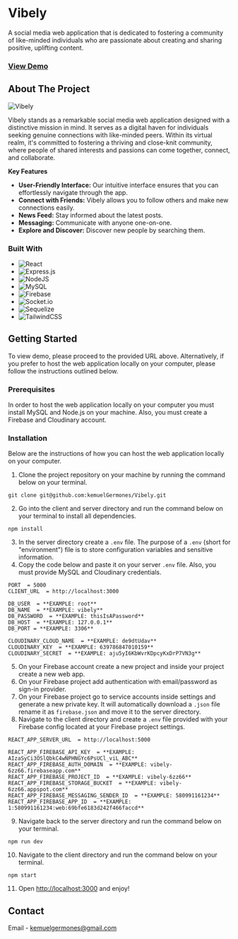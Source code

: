 # Vibely

A social media web application that is dedicated to fostering a community of like-minded individuals who are passionate about creating and sharing positive, uplifting content.

### [View Demo](https://youtu.be/GWgik937W4A)

## About The Project

![Vibely](https://res.cloudinary.com/de9dxfdav/image/upload/v1699328991/Project%20Promotion/Screenshot_from_2023-11-07_11-39-09_1_agjf21.png)

Vibely stands as a remarkable social media web application designed with a distinctive mission in mind. It serves as a digital haven for individuals seeking genuine connections with like-minded peers. Within its virtual realm, it's committed to fostering a thriving and close-knit community, where people of shared interests and passions can come together, connect, and collaborate.

**Key Features**

- **User-Friendly Interface:** Our intuitive interface ensures that you can effortlessly navigate through the app.
- **Connect with Friends:** Vibely allows you to follow others and make new connections easily.
- **News Feed:** Stay informed about the latest posts.
- **Messaging:** Communicate with anyone one-on-one.
- **Explore and Discover:** Discover new people by searching them.

### Built With

- ![React](https://img.shields.io/badge/react-%2320232a.svg?style=for-the-badge&logo=react&logoColor=%2361DAFB)
- ![Express.js](https://img.shields.io/badge/express.js-%23404d59.svg?style=for-the-badge&logo=express&logoColor=%2361DAFB)
- ![NodeJS](https://img.shields.io/badge/node.js-6DA55F?style=for-the-badge&logo=node.js&logoColor=white)
- ![MySQL](https://img.shields.io/badge/mysql-%2300f.svg?style=for-the-badge&logo=mysql&logoColor=white)
- ![Firebase](https://img.shields.io/badge/firebase-%23039BE5.svg?style=for-the-badge&logo=firebase)
- ![Socket.io](https://img.shields.io/badge/Socket.io-black?style=for-the-badge&logo=socket.io&badgeColor=010101)
- ![Sequelize](https://img.shields.io/badge/Sequelize-52B0E7?style=for-the-badge&logo=Sequelize&logoColor=white)
- ![TailwindCSS](https://img.shields.io/badge/tailwindcss-%2338B2AC.svg?style=for-the-badge&logo=tailwind-css&logoColor=white)

## Getting Started

To view demo, please proceed to the provided URL above. Alternatively, if you prefer to host the web application locally on your computer, please follow the instructions outlined below.

### Prerequisites

In order to host the web application locally on your computer you must install MySQL and Node.js on your machine. Also, you must create a Firebase and Cloudinary account.

### Installation

Below are the instructions of how you can host the web application locally on your computer.

1. Clone the project repository on your machine by running the command below on your terminal.

```
git clone git@github.com:kemuelGermones/Vibely.git
```

2.  Go into the client and server directory and run the command below on your terminal to install all dependencies.

```
npm install
```

3.  In the server directory create a `.env` file. The purpose of a `.env` (short for "environment") file is to store configuration variables and sensitive information.
4.  Copy the code below and paste it on your server `.env` file. Also, you must provide MySQL and Cloudinary credentials.

```
PORT  = 5000
CLIENT_URL  = http://localhost:3000

DB_USER  = **EXAMPLE: root**
DB_NAME  = **EXAMPLE: vibely**
DB_PASSWORD  = **EXAMPLE: thisIsAPassword**
DB_HOST  = **EXAMPLE: 127.0.0.1**
DB_PORT = **EXAMPLE: 3306**

CLOUDINARY_CLOUD_NAME  = **EXAMPLE: de9dtUdav**
CLOUDINARY_KEY  = **EXAMPLE: 639786847010159**
CLOUDINARY_SECRET  = **EXAMPLE: aju5yI6KbWvrKDpcyKxDrP7VN3g**
```

5. On your Firebase account create a new project and inside your project create a new web app.
6. On your Firebase project add authentication with email/password as sign-in provider.
7. On your Firebase project go to service accounts inside settings and generate a new private key. It will automatically download a `.json` file rename it as `firebase.json` and move it to the server directory.
8. Navigate to the client directory and create a `.env` file provided with your Firebase config located at your Firebase project settings.

```
REACT_APP_SERVER_URL  = http://localhost:5000

REACT_APP_FIREBASE_API_KEY  = **EXAMPLE: AIzaSyCi3OSlQbkC4wNPHNGYc6PsUCl_viL_ABC**
REACT_APP_FIREBASE_AUTH_DOMAIN  = **EXAMPLE: vibely-6zz66.firebaseapp.com**
REACT_APP_FIREBASE_PROJECT_ID  = **EXAMPLE: vibely-6zz66**
REACT_APP_FIREBASE_STORAGE_BUCKET  = **EXAMPLE: vibely-6zz66.appspot.com**
REACT_APP_FIREBASE_MESSAGING_SENDER_ID  = **EXAMPLE: 580991161234**
REACT_APP_FIREBASE_APP_ID  = **EXAMPLE: 1:580991161234:web:69bfe6183d242f466faccd**
```

9. Navigate back to the server directory and run the command below on your terminal.

```
npm run dev
```

10. Navigate to the client directory and run the command below on your terminal.

```
npm start
```

11. Open [http://localhost:3000](http://localhost:3000/) and enjoy!

## Contact

Email - [kemuelgermones@gmail.com](kemuelgermones@gmail.com)
